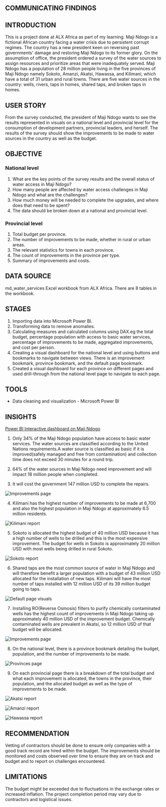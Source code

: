 ## **COMMUNICATING FINDINGS**
## **INTRODUCTION**
This is a project done at ALX Africa as part of my learning.
Maji Ndogo is a fictional African country facing a water crisis due to persistent corrupt regimes. The country has a new president keen on reversing past governments' damage and restoring Maji Ndogo to its former glory. On the assumption of office, the president ordered a survey of the water sources to assign resources and prioritize areas that were inadequately served.
Maji Ndogo has a population of 28 million people living in the five provinces of Maji Ndogo namely Sokoto, Amanzi, Akatsi, Hawassa, and Kilimani, which have a total of 31 urban and rural towns. There are five water sources in the country: wells, rivers, taps in homes, shared taps, and broken taps in homes.

## USER STORY

From the survey conducted, the president of Maji Ndogo wants to see the results represented in visuals on a national level and provincial level for the consumption of development partners, provincial leaders, and herself.
The results of the survey should show the improvements to be made to water sources in the country as well as the budget.

## OBJECTIVE
### National level
1. What are the key points of the survey results and the overall status of water access in Maji Ndogo? 
2. How many people are affected by water access challenges in Maji Ndogo and what are the challenges? 
3. How much money will be needed to complete the upgrades, and where does that need to be spent?
4. The data should be broken down at a national and provincial level.

### Provincial level
1. Total budget per province. 
2. The number of improvements to be made, whether in rural or urban areas. 
3. The relevant statistics for towns in each province. 
4. The count of improvements in the province per type.
5. Summary of improvements and costs.

## DATA SOURCE
md_water_services Excel workbook from ALX Africa.
There are 8 tables in the workbook.

## STAGES
1. Importing data into Microsoft Power BI.
2. Transforming data to remove anomalies.
3. Calculating measures and calculated columns using DAX.eg the total budget, percentage population with access to basic water services, percentage of improvements to be made, aggregated improvements, and cost per person.
4. Creating a visual dashboard for the national level and using buttons and bookmarks to navigate between views. There is an improvement bookmark, province bookmark, and the default page bookmark.
5. Created a visual dashboard for each province on different pages and used drill-through from the national level page to navigate to each page.

## TOOLS
- Data cleaning and visualization - Microsoft Power BI

## INSIGHTS

[Power BI Interactive dashboard on Maji Ndogo](https://youtu.be/wadujn5HCMo)

1. Only 34% of the Maji Ndogo population have access to basic water services. The water sources are classified according to the United Nations requirements.A water source is classified as basic if it is improved(safely managed and free from contamination) and collection time does not exceed 30 minutes for a round trip.

2. 64% of the water sources in Maji Ndogo need improvement and will impact 18 million people when completed.

3. It will cost the government 147 million USD to complete the repairs.

![Improvements page ](https://github.com/user-attachments/assets/2f478c32-3241-4e03-be45-32f486dc6f96)

4. Kilimani has the highest number of improvements to be made at 6,700 and also the highest population in Maji Ndogo at approximately 6.5 million residents.

![Kilimani report](https://github.com/user-attachments/assets/dbc2a808-e166-45b8-94dc-210ad917707e)

5. Sokoto is allocated the highest budget of 40 million USD because it has a high number of wells to be drilled and this is the most expensive improvement. The budget for wells in Sokoto is approximately 20 million USD with most wells being drilled in rural Sokoto.

![Sokoto report](https://github.com/user-attachments/assets/8ef4e31c-6b97-41eb-be3c-e83447639b82)

6. Shared taps are the most common source of water in Maji Ndogo and will therefore benefit a larger population with a budget of 43 million USD allocated for the installation of new taps. Kilimani will have the most number of taps installed with 12 million USD of its 39 million budget going to taps.

![Default page visuals](https://github.com/user-attachments/assets/dc662c56-7cba-455e-81a2-33fc00bfe51d)

7. Installing RO(Reverse Osmosis) filters to purify chemically contaminated wells has the highest count of improvements in Maji Ndogo taking up approximately 40 million USD of the improvement budget. Chemically contaminated wells are prevalent in Akatsi, so 12 million USD of that budget will be allocated.

![Improvements page ](https://github.com/user-attachments/assets/85c78e30-b133-4984-b44f-dac42c831c30)

8. On the national level, there is a province bookmark detailing the budget, population, and the number of improvements to be made.

![Provinces page](https://github.com/user-attachments/assets/1d06e798-b8a9-405b-b0a0-4fa52fd63adf)

9. On each provincial page there is a breakdown of the total budget and what each improvement is allocated, the towns in the province, their population, and the allocated budget as well as the type of improvements to be made.

![Akatsi report](https://github.com/user-attachments/assets/4f456668-f3b6-4584-93c5-e7301a572805)

![Amanzi report](https://github.com/user-attachments/assets/5ab6b368-c203-4d8d-a06c-34dea49d057d)

![Hawassa report](https://github.com/user-attachments/assets/ec584c75-0998-4369-bf22-2749bde82fa1)

## RECOMMENDATION

Vetting of contractors should be done to ensure only companies with a good track record are hired within the budget.
The improvements should be monitored and costs observed over time to ensure they are on track and budget and to report on challenges encountered.

## LIMITATIONS

The budget might be exceeded due to fluctuations in the exchange rates or increased inflation.
The project completion period may vary due to contractors and logistical issues.


